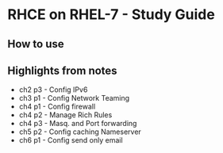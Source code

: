 # RHCE on RHEL-7 - Study Guide

## How to use

## Highlights from notes
- ch2 p3 - Config IPv6
- ch3 p1 - Config Network Teaming
- ch4 p1 - Config firewall
- ch4 p2 - Manage Rich Rules
- ch4 p3 - Masq. and Port forwarding
- ch5 p2 - Config caching Nameserver
- ch6 p1 - Config send only email
